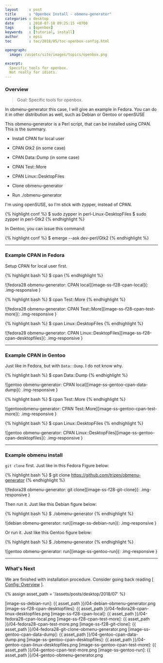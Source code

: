 ```yaml
---
layout     : post
title      : "Openbox Install - obmenu-generator"
categories : desktop
date       : 2018-07-18 09:25:15 +0700
tags       : [openbox]
keywords   : [tutorial, install]
author     : epsi
toc        : toc/2018/05/toc-openbox-config.html

opengraph:
  image: /assets/site/images/topics/openbox.png

excerpt:
  Specific tools for openbox.
  Not really for idiots.
---
```


### Overview

> Goal: Specific tools for openbox.

In obmenu-generator this case, I will give an example in Fedora.
You can do it in other distribution as well,
such as Debian or Gentoo or openSUSE

This obmenu-generator is a Perl script,
that can be installed using CPAN.
This is the summary.

*	Install CPAN for local user

*	CPAN Gtk2 (in some case)

*	CPAN Data::Dump (in some case)

*	CPAN Test::More

*	CPAN Linux::DesktopFiles

*	Clone obmenu-generator

*	Run ./obmenu-generator

I'm using openSUSE, so I'm stick with zypper, instead of CPAN.

{% highlight conf %}
$ sudo zypper in perl-Linux-DesktopFiles
$ sudo zypper in perl-Gtk2
{% endhighlight %}

In Gentoo, you can issue this command:

{% highlight conf %}
$ emerge --ask dev-perl/Gtk2
{% endhighlight %}

-- -- --

### Example CPAN in Fedora

Setup CPAN for local user first.

{% highlight bash %}
$ cpan
{% endhighlight %}

![fedora28 obmenu-generator: CPAN local][image-ss-f28-cpan-local]{: .img-responsive }

{% highlight bash %}
$ cpan Test::More
{% endhighlight %}

![fedora28 obmenu-generator: CPAN Test::More][image-ss-f28-cpan-test-more]{: .img-responsive }

{% highlight bash %}
$ cpan Linux::DesktopFiles
{% endhighlight %}

![fedora28 obmenu-generator: CPAN Linux::DesktopFiles][image-ss-f28-cpan-desktopfiles]{: .img-responsive }

-- -- --

### Example CPAN in Gentoo

Just like in Fedora, but with <code>Data::Dump</code>.
I do not know why.

{% highlight bash %}
$ cpan Data::Dump
{% endhighlight %}

![gentoo obmenu-generator: CPAN local][image-ss-gentoo-cpan-data-dump]{: .img-responsive }

{% highlight bash %}
$ cpan Test::More
{% endhighlight %}

![gentooobmenu-generator: CPAN Test::More][image-ss-gentoo-cpan-test-more]{: .img-responsive }

{% highlight bash %}
$ cpan Linux::DesktopFiles
{% endhighlight %}

![gentoo obmenu-generator: CPAN Linux::DesktopFiles][image-ss-gentoo-cpan-desktopfiles]{: .img-responsive }

-- -- --

### Example obmenu install

<code>git clone</code> first.
Just like in this Fedora Figure below:

{% highlight bash %}
$ git clone https://github.com/trizen/obmenu-generator
{% endhighlight %}

![fedora28 obmenu-generator: git clone][image-ss-f28-git-clone]{: .img-responsive }

Then run it.
Just like this Debian figure below:

{% highlight bash %}
$ ./obmenu-generator
{% endhighlight %}

![debian obmenu-generator: run][image-ss-debian-run]{: .img-responsive }

Or run it.
Just like this Gentoo figure below:

{% highlight bash %}
$ ./obmenu-generator
{% endhighlight %}

![gentoo obmenu-generator: run][image-ss-gentoo-run]{: .img-responsive }

-- -- --

### What's Next

We are finished with installation procedure.
Consider going back reading [ [Config: Overview][local-part-config] ].

[//]: <> ( -- -- -- links below -- -- -- )
{% assign asset_path = '/assets/posts/desktop/2018/07' %}

[local-part-config]:  /desktop/2018/05/01/openbox-config.html

[image-ss-debian-run]:               {{ asset_path }}/04-debian-obmenu-generator.png
[image-ss-f28-cpan-desktopfiles]:    {{ asset_path }}/04-fedora28-cpan-linux-desktopfiles.png
[image-ss-f28-cpan-local]:           {{ asset_path }}/04-fedora28-cpan-local.png
[image-ss-f28-cpan-test-more]:       {{ asset_path }}/04-fedora28-cpan-test-more.png
[image-ss-f28-git-clone]:            {{ asset_path }}/04-fedora28-git-clone-obmenu-generator.png
[image-ss-gentoo-cpan-data-dump]:    {{ asset_path }}/04-gentoo-cpan-data-dump.png
[image-ss-gentoo-cpan-desktopfiles]: {{ asset_path }}/04-gentoo-cpan-linux-desktopfiles.png
[image-ss-gentoo-cpan-test-more]:    {{ asset_path }}/04-gentoo-cpan-test-more.png
[image-ss-gentoo-run]:               {{ asset_path }}/04-gentoo-obmenu-generator.png
